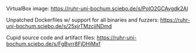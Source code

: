 VirtualBox image: https://ruhr-uni-bochum.sciebo.de/s/PolO2GCAvgdk2Al  

Unpatched Dockerfiles w/ support for all binaries and fuzzers: https://ruhr-uni-bochum.sciebo.de/s/25xjrTMzciiNDmd  

Cupid source code and artifact files: https://ruhr-uni-bochum.sciebo.de/s/FgBvrr8FjDHiMxf
